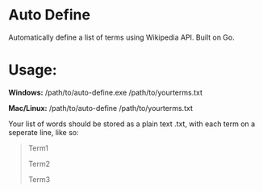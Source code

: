 # Auto Define
Automatically define a list of terms using Wikipedia API. Built on Go.

# Usage: 

**Windows:** /path/to/auto-define.exe /path/to/yourterms.txt

**Mac/Linux:** /path/to/auto-define /path/to/yourterms.txt

Your list of words should be stored as a plain text .txt, with each term on a seperate line, like so:

> Term1
> 
> Term2
> 
> Term3

